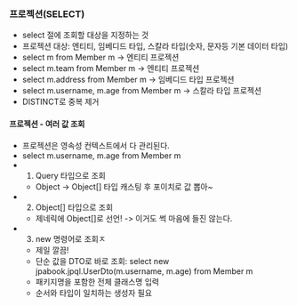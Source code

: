 ### 프로젝션(SELECT)
- select 절에 조회할 대상을 지정하는 것
- 프로젝션 대상: 엔티티, 임베디드 타입, 스칼라 타입(숫자, 문자등 기본 데이터 타입)
- select m from Member m -> 엔티티 프로젝션
- select m.team from Member m -> 엔티티 프로젝션
- select m.address from Member m -> 임베디드 타입 프로젝션
- select m.username, m.age from Member m -> 스칼라 타입 프로젝션
- DISTINCT로 중복 제거

#### 프로젝션 - 여러 값 조회
- 프로젝션은 영속성 컨텍스트에서 다 관리된다.
- select m.username, m.age from Member m
- 1. Query 타입으로 조회
    - Object -> Object[] 타입 캐스팅 후 포이치로 값 뽑아~
- 2. Object[] 타입으로 조회
    - 제네릭에 Object[]로 선언! -> 이거도 썩 마음에 들진 않는다.
- 3. new 명령어로 조회ㅈ
    - 제일 깔끔!
    - 단순 값을 DTO로 바로 조회: select new jpabook.jpql.UserDto(m.username, m.age) from Member m
    - 패키지명을 포함한 전체 클래스명 입력
    - 순서와 타입이 일치하는 생성자 필요
    